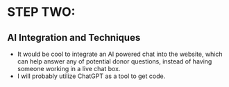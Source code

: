 # STEP TWO:
## AI Integration and Techniques
- It would be cool to integrate an AI powered chat into the website, which can help answer any of potential donor questions, instead of having someone working in a live chat box.
- I will probably utilize ChatGPT as a tool to get code.
